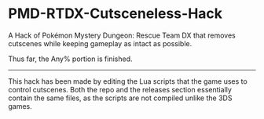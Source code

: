 # PMD-RTDX-Cutsceneless-Hack
A Hack of Pokémon Mystery Dungeon: Rescue Team DX that removes cutscenes while keeping gameplay as intact as possible.

Thus far, the Any% portion is finished.

---
This hack has been made by editing the Lua scripts that the game uses to control cutscenes. Both the repo and the releases section essentially contain the same files, as the scripts are not compiled unlike the 3DS games.
